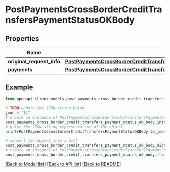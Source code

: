 # PostPaymentsCrossBorderCreditTransfersPaymentStatusOKBody


## Properties

Name | Type | Description | Notes
------------ | ------------- | ------------- | -------------
**original_request_info** | [**PostPaymentsCrossBorderCreditTransfersPaymentStatusOKBodyOriginalRequestInfo**](PostPaymentsCrossBorderCreditTransfersPaymentStatusOKBodyOriginalRequestInfo.md) |  | 
**payments** | [**PostPaymentsCrossBorderCreditTransfersPaymentStatusOKBodyPayments**](PostPaymentsCrossBorderCreditTransfersPaymentStatusOKBodyPayments.md) |  | [optional] 

## Example

```python
from openapi_client.models.post_payments_cross_border_credit_transfers_payment_status_ok_body import PostPaymentsCrossBorderCreditTransfersPaymentStatusOKBody

# TODO update the JSON string below
json = "{}"
# create an instance of PostPaymentsCrossBorderCreditTransfersPaymentStatusOKBody from a JSON string
post_payments_cross_border_credit_transfers_payment_status_ok_body_instance = PostPaymentsCrossBorderCreditTransfersPaymentStatusOKBody.from_json(json)
# print the JSON string representation of the object
print(PostPaymentsCrossBorderCreditTransfersPaymentStatusOKBody.to_json())

# convert the object into a dict
post_payments_cross_border_credit_transfers_payment_status_ok_body_dict = post_payments_cross_border_credit_transfers_payment_status_ok_body_instance.to_dict()
# create an instance of PostPaymentsCrossBorderCreditTransfersPaymentStatusOKBody from a dict
post_payments_cross_border_credit_transfers_payment_status_ok_body_from_dict = PostPaymentsCrossBorderCreditTransfersPaymentStatusOKBody.from_dict(post_payments_cross_border_credit_transfers_payment_status_ok_body_dict)
```
[[Back to Model list]](../README.md#documentation-for-models) [[Back to API list]](../README.md#documentation-for-api-endpoints) [[Back to README]](../README.md)


